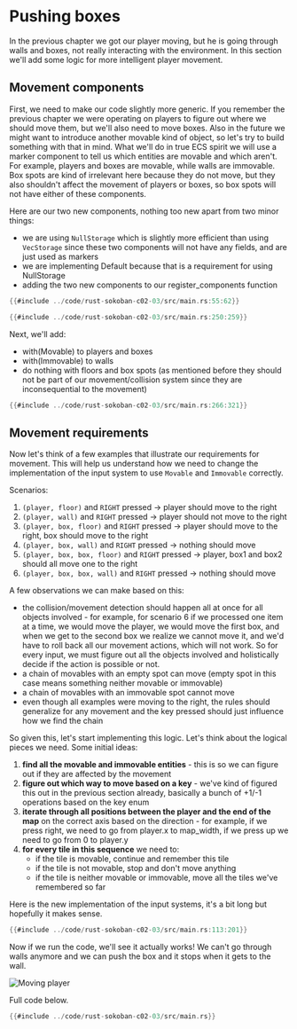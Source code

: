# Pushing boxes

In the previous chapter we got our player moving, but he is going through walls and boxes, not really interacting with the environment. In this section we'll add some logic for more intelligent player movement.

## Movement components
First, we need to make our code slightly more generic. If you remember the previous chapter we were operating on players to figure out where we should move them, but we'll also need to move boxes. Also in the future we might want to introduce another movable kind of object, so let's try to build something with that in mind. What we'll do in true ECS spirit we will use a marker component to tell us which entities are movable and which aren't. For example, players and boxes are movable, while walls are immovable. Box spots are kind of irrelevant here because they do not move, but they also shouldn't affect the movement of players or boxes, so box spots will not have either of these components.

Here are our two new components, nothing too new apart from two minor things:
* we are using `NullStorage` which is slightly more efficient than using `VecStorage` since these two components will not have any fields, and are just used as markers
* we are implementing Default because that is a requirement for using NullStorage
* adding the two new components to our register_components function


```rust
{{#include ../code/rust-sokoban-c02-03/src/main.rs:55:62}}

{{#include ../code/rust-sokoban-c02-03/src/main.rs:250:259}}
```

Next, we'll add:
* with(Movable) to players and boxes
* with(Immovable) to walls
* do nothing with floors and box spots (as mentioned before they should not be part of our movement/collision system since they are inconsequential to the movement)

```rust
{{#include ../code/rust-sokoban-c02-03/src/main.rs:266:321}}
```

## Movement requirements
Now let's think of a few examples that illustrate our requirements for movement. This will help us understand how we need to change the implementation of the input system to use `Movable` and `Immovable` correctly.

Scenarios:
1. `(player, floor)` and `RIGHT` pressed -> player should move to the right
1. `(player, wall)` and `RIGHT` pressed -> player should not move to the right
1. `(player, box, floor)` and `RIGHT` pressed -> player should move to the right, box should move to the right
1. `(player, box, wall)` and `RIGHT` pressed -> nothing should move
1. `(player, box, box, floor)` and `RIGHT` pressed -> player, box1 and box2 should all move one to the right
1. `(player, box, box, wall)` and `RIGHT` pressed -> nothing should move

A few observations we can make based on this:
* the collision/movement detection should happen all at once for all objects involved - for example, for scenario 6 if we processed one item at a time, we would move the player, we would move the first box, and when we get to the second box we realize we cannot move it, and we'd have to roll back all our movement actions, which will not work. So for every input, we must figure out all the objects involved and holistically decide if the action is possible or not.
* a chain of movables with an empty spot can move (empty spot in this case means something neither movable or immovable)
* a chain of movables with an immovable spot cannot move
* even though all examples were moving to the right, the rules should generalize for any movement and the key pressed should just influence how we find the chain

So given this, let's start implementing this logic. Let's think about the logical pieces we need. Some initial ideas:
1. **find all the movable and immovable entities** - this is so we can figure out if they are affected by the movement
2. **figure out which way to move based on a key** - we've kind of figured this out in the previous section already, basically a bunch of +1/-1 operations based on the key enum
3. **iterate through all positions between the player and the end of the map** on the correct axis based on the direction - for example, if we press right, we need to go from player.x to map_width, if we press up we need to go from 0 to player.y
4. **for every tile in this sequence** we need to:
    * if the tile is movable, continue and remember this tile
    * if the tile is not movable, stop and don't move anything
    * if the tile is neither movable or immovable, move all the tiles we've remembered so far

Here is the new implementation of the input systems, it's a bit long but hopefully it makes sense.

```rust
{{#include ../code/rust-sokoban-c02-03/src/main.rs:113:201}}
```

Now if we run the code, we'll see it actually works! We can't go through walls anymore and we can push the box and it stops when it gets to the wall.

![Moving player](./images/movement.gif)

Full code below.

```rust
{{#include ../code/rust-sokoban-c02-03/src/main.rs}}
```
